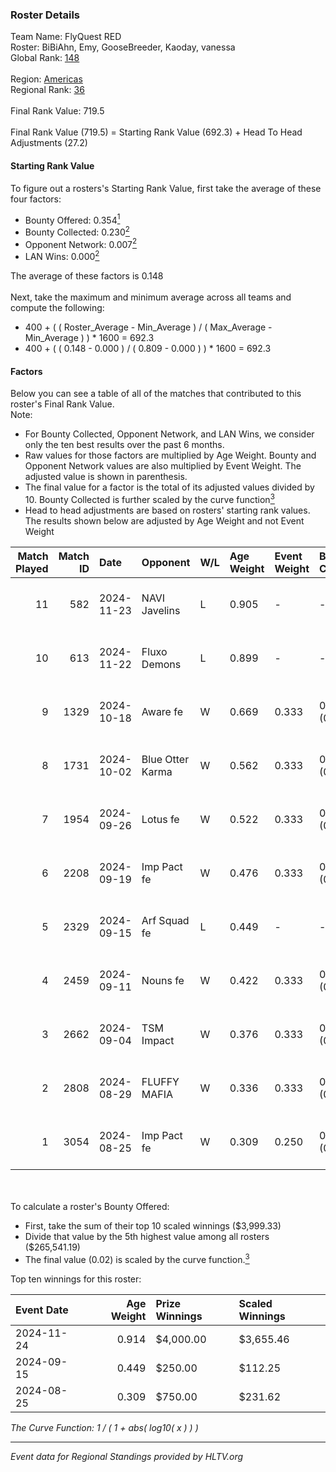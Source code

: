 ### Roster Details<br />
Team Name: FlyQuest RED<br />
Roster: BiBiAhn, Emy, GooseBreeder, Kaoday, vanessa<br />
Global Rank: [148](../../standings_global_2025_01_06.md)<br />
<br />
Region: [Americas]( ../../standings_americas_2025_01_06.md)<br />
Regional Rank: [36]( ../../standings_americas_2025_01_06.md)<br />
<br />
Final Rank Value:  719.5<br />
<br />
Final Rank Value (719.5) = Starting Rank Value (692.3) + Head To Head Adjustments (27.2)<br />

#### Starting Rank Value<br />
To figure out a rosters's Starting Rank Value, first take the average of these four factors:<br />
- Bounty Offered: 0.354[<sup>1</sup>](#table2)
- Bounty Collected: 0.230[<sup>2</sup>](#table1)
- Opponent Network: 0.007[<sup>2</sup>](#table1)
- LAN Wins: 0.000[<sup>2</sup>](#table1)

The average of these factors is 0.148<br />
<br />
Next, take the maximum and minimum average across all teams and compute the following:<br />
- 400 + ( ( Roster_Average - Min_Average ) / ( Max_Average - Min_Average ) ) * 1600 = 692.3
- 400 + ( ( 0.148 - 0.000 ) / ( 0.809 - 0.000 ) ) * 1600 = 692.3


#### Factors<br />
Below you can see a table of all of the matches that contributed to this roster's Final Rank Value.<br />
Note:<br />

- For Bounty Collected, Opponent Network, and LAN Wins, we consider only the ten best results over the past 6 months.
- Raw values for those factors are multiplied by Age Weight. Bounty and Opponent Network values are also multiplied by Event Weight. The adjusted value is shown in parenthesis.
- The final value for a factor is the total of its adjusted values divided by 10. Bounty Collected is further scaled by the curve function[<sup>3</sup>](#curveFunction)
- Head to head adjustments are based on rosters' starting rank values. The results shown below are adjusted by Age Weight and not Event Weight
<span id="table1"></span><br />


| Match Played | Match ID | Date       | Opponent         | W/L | Age Weight | Event Weight | Bounty Collected | Opponent Network | LAN Wins  | H2H Adj. | Roster                                      |
| -: | -: | :- | :- | :- | :- | :- | :- | :- | :- | -: | :- |
|           11 |      582 | 2024-11-23 | NAVI Javelins    | L   | 0.905      | -            | -                | -                | -         |    -1.60 | BiBiAhn, Emy, GooseBreeder, Kaoday, vanessa |
|           10 |      613 | 2024-11-22 | Fluxo Demons     | L   | 0.899      | -            | -                | -                | -         |    -9.18 | BiBiAhn, Emy, GooseBreeder, Kaoday, vanessa |
|            9 |     1329 | 2024-10-18 | Aware fe         | W   | 0.669      | 0.333        | 0.003 (0.001)    | 0.023 (0.005)    | 0 (0.000) |     7.28 | BiBiAhn, Emy, GooseBreeder, Kaoday, vanessa |
|            8 |     1731 | 2024-10-02 | Blue Otter Karma | W   | 0.562      | 0.333        | 0.003 (0.001)    | 0.038 (0.007)    | 0 (0.000) |     6.74 | BiBiAhn, Emy, GooseBreeder, Kaoday, vanessa |
|            7 |     1954 | 2024-09-26 | Lotus fe         | W   | 0.522      | 0.333        | 0.003 (0.001)    | 0.019 (0.003)    | 0 (0.000) |     6.14 | BiBiAhn, Emy, GooseBreeder, Kaoday, vanessa |
|            6 |     2208 | 2024-09-19 | Imp Pact fe      | W   | 0.476      | 0.333        | 0.005 (0.001)    | 0.109 (0.017)    | 0 (0.000) |     6.48 | BiBiAhn, Emy, GooseBreeder, Kaoday, vanessa |
|            5 |     2329 | 2024-09-15 | Arf Squad fe     | L   | 0.449      | -            | -                | -                | -         |    -8.58 | BiBiAhn, Emy, GooseBreeder, Kaoday, vanessa |
|            4 |     2459 | 2024-09-11 | Nouns fe         | W   | 0.422      | 0.333        | 0.004 (0.001)    | 0.069 (0.010)    | 0 (0.000) |     5.40 | BiBiAhn, Emy, GooseBreeder, Kaoday, vanessa |
|            3 |     2662 | 2024-09-04 | TSM Impact       | W   | 0.376      | 0.333        | 0.005 (0.001)    | 0.084 (0.010)    | 0 (0.000) |     5.37 | BiBiAhn, Emy, GooseBreeder, Kaoday, vanessa |
|            2 |     2808 | 2024-08-29 | FLUFFY MAFIA     | W   | 0.336      | 0.333        | 0.005 (0.001)    | 0.104 (0.012)    | 0 (0.000) |     4.72 | BiBiAhn, Emy, GooseBreeder, Kaoday, vanessa |
|            1 |     3054 | 2024-08-25 | Imp Pact fe      | W   | 0.309      | 0.250        | 0.005 (0.000)    | 0.109 (0.008)    | 0 (0.000) |     4.39 | BiBiAhn, Emy, GooseBreeder, Kaoday, vanessa |

<br />
<span id="table2"></span><br />
To calculate a roster's Bounty Offered:<br />

- First, take the sum of their top 10 scaled winnings ($3,999.33)
- Divide that value by the 5th highest value among all rosters ($265,541.19)
- The final value (0.02) is scaled by the curve function.[<sup>3</sup>](#curveFunction)

Top ten winnings for this roster:<br />

| Event Date | Age Weight | Prize Winnings | Scaled Winnings |
| :- | -: | :- | :- |
| 2024-11-24 |      0.914 | $4,000.00      | $3,655.46       |
| 2024-09-15 |      0.449 | $250.00        | $112.25         |
| 2024-08-25 |      0.309 | $750.00        | $231.62         |


<span id="curveFunction"></span>_The Curve Function: 1 / ( 1 + abs( log10( x ) ) )_<br />

---
_Event data for Regional Standings provided by HLTV.org_<br />
